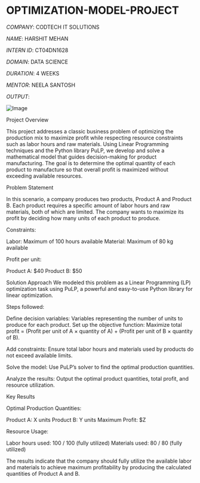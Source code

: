 # OPTIMIZATION-MODEL-PROJECT

*COMPANY*: CODTECH IT SOLUTIONS

*NAME*: HARSHIT MEHAN

*INTERN ID*: CT04DN1628

*DOMAIN*: DATA SCIENCE

*DURATION*: 4 WEEKS

*MENTOR*: NEELA SANTOSH

*OUTPUT*:

![Image](https://github.com/user-attachments/assets/3f52f052-aed8-4fdb-83a2-489dd62fdf03)


Project Overview

This project addresses a classic business problem of optimizing the production mix to maximize profit while respecting resource constraints such as labor hours and raw materials. Using Linear Programming techniques and the Python library PuLP, we develop and solve a mathematical model that guides decision-making for product manufacturing. The goal is to determine the optimal quantity of each product to manufacture so that overall profit is maximized without exceeding available resources.


Problem Statement

In this scenario, a company produces two products, Product A and Product B. Each product requires a specific amount of labor hours and raw materials, both of which are limited. The company wants to maximize its profit by deciding how many units of each product to produce.


Constraints:

Labor: Maximum of 100 hours available
Material: Maximum of 80 kg available


Profit per unit:

Product A: $40
Product B: $50


Solution Approach
We modeled this problem as a Linear Programming (LP) optimization task using PuLP, a powerful and easy-to-use Python library for linear optimization.


Steps followed:

Define decision variables:
Variables representing the number of units to produce for each product.
Set up the objective function:
Maximize total profit = (Profit per unit of A × quantity of A) + (Profit per unit of B × quantity of B).

Add constraints:
Ensure total labor hours and materials used by products do not exceed available limits.

Solve the model:
Use PuLP’s solver to find the optimal production quantities.

Analyze the results:
Output the optimal product quantities, total profit, and resource utilization.


Key Results

Optimal Production Quantities:

Product A: X units
Product B: Y units
Maximum Profit: $Z

Resource Usage:

Labor hours used: 100 / 100 (fully utilized)
Materials used: 80 / 80 (fully utilized)

The results indicate that the company should fully utilize the available labor and materials to achieve maximum profitability by producing the calculated quantities of Product A and B.

